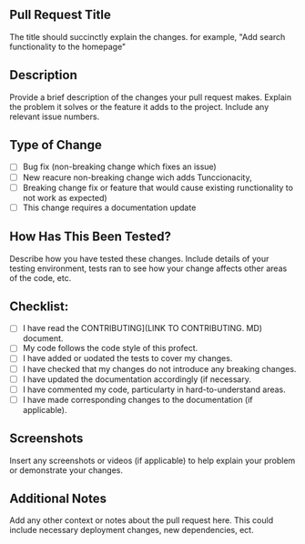 ## Pull Request Title
The title should succinctly explain the changes. for example, "Add search functionality to the homepage"

## Description
Provide a brief description of the changes your pull request makes. Explain the problem it solves or the feature it adds to the project. Include any relevant issue numbers.

## Type of Change
- [ ] Bug fix (non-breaking change which fixes an issue)
- [ ] New reacure non-breaking change wich adds Tunccionacity,
- [ ] Breaking change fix or feature that would cause existing runctionality to not work as expected)
- [ ] This change requires a documentation update

## How Has This Been Tested?
Describe how you have tested these changes. Include details of your testing environment, tests ran to see how your change affects other areas of the code, etc.

## Checklist:
- [ ] I have read the CONTRIBUTING](LINK TO CONTRIBUTING. MD) document.
- [ ] My code follows the code style of this profect.
- [ ] I have added or uodated the tests to cover my changes.
- [ ] I have checked that my changes do not introduce any breaking changes.
- [ ] I have updated the documentation accordingly (if necessary.
- [ ] I have commented my code, particularty in hard-to-understand areas.
- [ ] I have made corresponding changes to the documentation (if applicable).

## Screenshots
Insert any screenshots or videos (if applicable) to help explain your problem or demonstrate your changes.

## Additional Notes
Add any other context or notes about the pull request here. This could include necessary deployment changes, new dependencies, ect.
